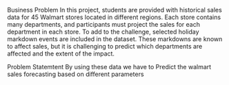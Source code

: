 Business Problem
In this project, students are provided with historical sales data for 45 Walmart stores located in different regions. Each store contains many departments, and participants must project the sales for each department in each store. To add to the challenge, selected holiday markdown events are included in the dataset. These markdowns are known to affect sales, but it is challenging to predict which departments are affected and the extent of the impact.


Problem Statemtent
By using these data we have to Predict the walmart sales forecasting based on different parameters

